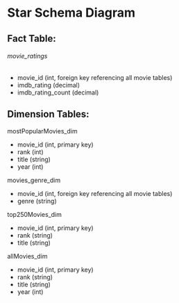 # Star Schema Diagram
## Fact Table: 

###### movie_ratings
* movie_id (int, foreign key referencing all movie tables)
* imdb_rating (decimal)
* imdb_rating_count (decimal)


## Dimension Tables:

mostPopularMovies_dim
* movie_id (int, primary key)
* rank (int)
* title (string)
* year (int)

movies_genre_dim
* movie_id (int, foreign key referencing all movie tables)
* genre (string)

top250Movies_dim
* movie_id (int, primary key)
* rank (string)
* title (string)

allMovies_dim

* movie_id (int, primary key)
* rank (string)
* title (string)
* year (int)
